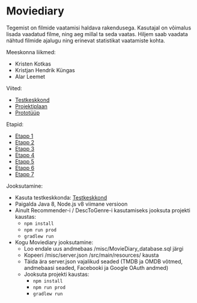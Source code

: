 # Moviediary

Tegemist on filmide vaatamisi haldava rakendusega. Kasutajal on võimalus lisada vaadatud filme, ning aeg millal ta seda vaatas. Hiljem saab vaadata nähtud filmide ajalugu ning erinevat statistikat vaatamiste kohta. 

Meeskonna liikmed:
- Kristen Kotkas
- Kristjan Hendrik Küngas
- Alar Leemet

Viited:
- [Testkeskkond](https://movies.kyngas.eu)  
- [Projektiplaan](https://github.com/kristenkotkas/moviediary/wiki/Projektiplaan)
- [Prototüüp](https://github.com/kristenkotkas/moviediary/wiki/Protot%C3%BC%C3%BCp)

Etapid:
- [Etapp 1](https://github.com/kristenkotkas/moviediary/wiki/Etapp-1)
- [Etapp 2](https://github.com/kristenkotkas/moviediary/wiki/Etapp-2)
- [Etapp 3](https://github.com/kristenkotkas/moviediary/wiki/Etapp-3)
- [Etapp 4](https://github.com/kristenkotkas/moviediary/wiki/Etapp-4)
- [Etapp 5](https://github.com/kristenkotkas/moviediary/wiki/Etapp-5)
- [Etapp 6](https://github.com/kristenkotkas/moviediary/wiki/Etapp-6)
- [Etapp 7](https://github.com/kristenkotkas/moviediary/wiki/Etapp-7)

Jooksutamine:
- Kasuta testkeskkonda: [Testkeskkond](https://movies.kyngas.eu)  
- Paigalda Java 8, Node.js v8 viimane versioon
- Ainult Recommender-i / DescToGenre-i kasutamiseks jooksuta projekti kaustas:  
  - ```npm install``` 
  - ```npm run prod```
  - ```gradlew run```
- Kogu Moviediary jooksutamine:
  - Loo endale uus andmebaas /misc/MovieDiary_database.sql järgi
  - Kopeeri /misc/server.json /src/main/resources/ kausta
  - Täida ära server.json vajalikud seaded (TMDB ja OMDB võtmed, andmebaasi seaded, Facebooki ja Google OAuth andmed)
  - Jooksuta projekti kaustas:
    - ```npm install``` 
    - ```npm run prod```
    - ```gradlew run```
